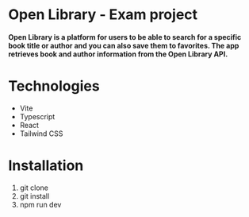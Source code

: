 # Open Library - Exam project
#### Open Library is a platform for users to be able to search for a specific book title or author and you can also save them to favorites. The app retrieves book and author information from the Open Library API.

# Technologies
* Vite
* Typescript
* React
* Tailwind CSS
# Installation
1. git clone
2. git install
3. npm run dev


